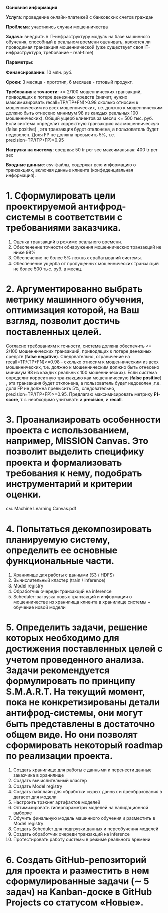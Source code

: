 **Основная информация**

**Услуга**: проведение онлайн-платежей с банковских счетов граждан

**Проблема**: участились случаи мошенничества

**Задача**: внедрить в IT-инфраструктуру модуль на базе машинного обучения, способный в реальном времени оценивать, является ли проводимая транзакция мошеннической (уже существует своя IT-инфраструктура, требование - real-time)

**Параметры**:

**Финансирование**: 10 млн. руб.

**Сроки**: 3 месяца - прототип, 6 месяцев - готовый продукт.

**Требования к точности**:
<= 2/100 мошеннических транзакций, приводящих к потере денежных средств (значит, нужно максимизировать recall=TP/(TP+FN)>0.98 сколько относим к мошенническим из всех мошеннических, т.е. должно к мошенническим должно быть отнесено минимум 98 из каждых реальных 100 мошеннических).
Общий ущерб клиентов за месяц <= 500 тыс. руб.
Если система определит корректную транзакцию как мошенническую (false positive) , эта транзакция будет отклонена, а пользователь будет недоволен. Доля FP не должна превысить 5%, т.е. precision=TP/(TP+FP)>0.95

**Нагрузка на систему**:
средняя: 50 tr per sec
максимальная: 400 tr per sec

**Входные данные**:
csv-файлы, содержат всю информацию о транзакциях, включая данные клиента (конфиденциальная информация).


# 1. Сформулировать цели проектируемой антифрод-системы в соответствии с требованиями заказчика.
1. Оценка транзакций в режиме реального времени.
2. Обеспечение точности обнаружения мошеннических транзакций не ниже 98% 
3. Обеспечение не более 5% ложных срабатываний системы.
4. Обеспечение ущерба от пропущенных мошеннических транзакций не более 500 тыс. руб. в месяц.

# 2. Аргументированно выбрать метрику машинного обучения, оптимизация которой, на Ваш взгляд, позволит достичь поставленных целей.
Согласно требованиям к точности, система должна обеспечить <= 2/100 мошеннических транзакций, приводящих к потере денежных средств (**false negative**). Следовательно, ограничение на recall=TP/(TP+FN)>=0.98 - сколько относим к мошенническим из всех мошеннических, т.е. должно к мошенническим должно быть отнесено минимум 98 из каждых реальных 100 мошеннических).
Если система определит корректную транзакцию как мошенническую (**false positive**) , эта транзакция будет отклонена, а пользователь будет недоволен ,т.е. доля FP не должна превысить 5%, следовательно, precision=TP/(TP+FP)>=0.95.
Предлагаю максимизировать метрику **F1-score**, т.к. необходимо учитывать и **precision**, и **recall**.

# 3. Проанализировать особенности проекта с использованием, например, MISSION Canvas. Это позволит выделить специфику проекта и формализовать требования к нему, подобрать инструментарий и критерии оценки.
см. Machine Learning Canvas.pdf

# 4. Попытаться декомпозировать планируемую систему, определить ее основные функциональные части.

1. Хранилище для работы с данными (S3 / HDFS)
2. Вычислительный кластер (train / inference)
3. Model registry
4. Обработчик очереди транзакций на inference
5. Scheduler: загрузка новых транзакций и информации о мошенничестве из хранилища клиента в хранилище системы + обучение новой модели


# 5. Определить задачи, решение которых необходимо для достижения поставленных целей с учетом проведенного анализа. Задачи рекомендуется формулировать по принципу S.M.A.R.T. На текущий момент, пока не конкретизированы детали антифрод-системы, они могут быть представлены в достаточно общем виде. Но они позволят сформировать некоторый roadmap по реализации проекта.

1. Создать хранилище для работы с данными и перенести данные заказчика в хранилище
2. Создать вычислительный кластер
3. Создать Model registry
4. Создать пайплайн для обработки сырых данных и преобразования в датасет для модели
5. Настроить трэкинг артифактов моделей
6. Оптимизировать гиперпараметры моделей на валидационной выборке
7. Обучить финальную модель машинного обучения и разместить в Model registry
8. Создать Scheduler для подгрузки данных и переобучения моделей
9. Создать обработчик очереди транзакций на inference
10. Протестировать работу системы в режиме реального времени

# 6. Создать GitHub-репозиторий для проекта и разместить в нем сформулированные задачи (∼ 5 задач) на Kanban-доске в GitHub Projects со статусом «Новые».
